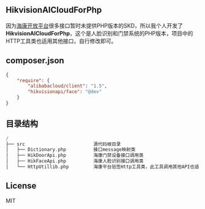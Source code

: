 ## HikvisionAICloudForPhp

因为[海康开放平台](https://open.hikvision.com/)很多接口暂时未提供PHP版本的SKD，所以我个人开发了**HikvisionAICloudForPhp**，这个是人脸识别和门禁系统的PHP版本，项目中的HTTP工具类也适用其他接口，自行修改即可。

## composer.json
```json
{
    "require": {
        "alibabacloud/client": "1.5",
        "hikvisionapi/face": "@dev"
    }
}
```

## 目录结构

```php
/
├── src                         源代码根目录
│   ├── Dictionary.php          接口message映射类
│   ├── HikDoorApi.php          海康门禁设备接口调用类
│   ├── HikFaceApi.php          海康人脸识别接口调用类
│   └── HttpUtillib.php         海康平台验签Http工具类，此工具调用其他API也适用
```
## License
MIT
